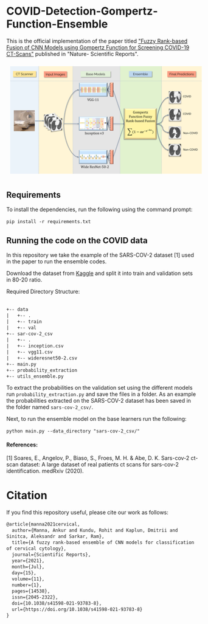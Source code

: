# COVID-Detection-Gompertz-Function-Ensemble
This is the official implementation of the paper titled ["Fuzzy Rank-based Fusion of CNN Models using Gompertz Function for Screening COVID-19 CT-Scans"](https://doi.org/10.1038/s41598-021-93658-y) published in "Nature- Scientific Reports".

<img src="/overall.png" style="margin: 10px;">

## Requirements

To install the dependencies, run the following using the command prompt:

`pip install -r requirements.txt`

## Running the code on the COVID data
In this repository we take the example of the SARS-COV-2 dataset [1] used in the paper to run the ensemble codes.

Download the dataset from [Kaggle](https://www.kaggle.com/plameneduardo/sarscov2-ctscan-dataset) and split it into train and validation sets in 80-20 ratio.

Required Directory Structure:
```

+-- data
|   +-- .
|   +-- train
|   +-- val
+-- sar-cov-2_csv
|   +-- .
|   +-- inception.csv
|   +-- vgg11.csv
|   +-- wideresnet50-2.csv
+-- main.py
+-- probability_extraction
+-- utils_ensemble.py

```
To extract the probabilities on the validation set using the different models run `probability_extraction.py` and save the files in a folder. As an example the probabilities extracted on the SARS-COV-2 dataset has been saved in the folder named `sars-cov-2_csv/`.

Next, to run the ensemble model on the base learners run the following:

`python main.py --data_directory "sars-cov-2_csv/"`

#### References:
[1] Soares, E., Angelov, P., Biaso, S., Froes, M. H. & Abe, D. K. Sars-cov-2 ct-scan dataset: A large dataset of real patients ct scans for sars-cov-2 identification. medRxiv (2020).

# Citation
If you find this repository useful, please cite our work as follows:
```
@article{manna2021cervical,
  author={Manna, Ankur and Kundu, Rohit and Kaplun, Dmitrii and Sinitca, Aleksandr and Sarkar, Ram},
  title={A fuzzy rank-based ensemble of CNN models for classification of cervical cytology},
  journal={Scientific Reports},
  year={2021},
  month={Jul},
  day={15},
  volume={11},
  number={1},
  pages={14538},
  issn={2045-2322},
  doi={10.1038/s41598-021-93783-8},
  url={https://doi.org/10.1038/s41598-021-93783-8}
}
```

